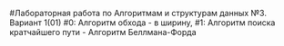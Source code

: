 
#Лабораторная работа по Алгоритмам и структурам данных №3. Вариант 1(01)
#0: Алгоритм обхода - в ширину, 
#1: Алгоритм поиска кратчайшего пути - Алгоритм Беллмана-Форда
